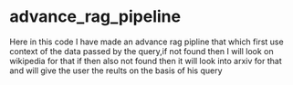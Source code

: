 # advance_rag_pipeline

Here in this code I have made an advance rag pipline that which first use context of the data passed by the query,if not found then I will look on wikipedia for that if then also not found then it will look into arxiv for that and will give the user the reults on the basis of his query

